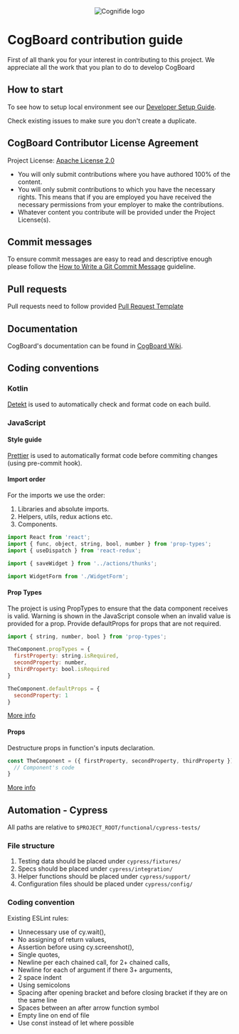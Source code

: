 <center><img alt="Cognifide logo" src="https://cognifide.github.io/images/cognifide-logo.png" style="align: center;" ></center>

# CogBoard contribution guide

First of all thank you for your interest in contributing to this project. We appreciate all the work that you plan to do to develop CogBoard

## How to start

To see how to setup local environment see our [Developer Setup Guide](https://github.com/Cognifide/cogboard/wiki#developer-setup).

Check existing issues to make sure you don't create a duplicate.

## CogBoard Contributor License Agreement

Project License: [Apache License 2.0](https://github.com/Cognifide/cogboard/blob/master/LICENSE)

- You will only submit contributions where you have authored 100% of the content.
- You will only submit contributions to which you have the necessary rights. This means that if you are employed you have received the necessary permissions from your employer to make the contributions.
- Whatever content you contribute will be provided under the Project License(s).

## Commit messages

To ensure commit messages are easy to read and descriptive enough please follow the [How to Write a Git Commit Message](https://chris.beams.io/posts/git-commit/) guideline.

## Pull requests

Pull requests need to follow provided [Pull Request Template](FILL)

## Documentation

CogBoard's documentation can be found in [CogBoard Wiki](https://github.com/Cognifide/cogboard/wiki). 

## Coding conventions

### Kotlin

[Detekt](https://github.com/arturbosch/detekt) is used to automatically check and format code on each build.

### JavaScript

#### Style guide

[Prettier](https://prettier.io/) is used to automatically format code before commiting changes (using pre-commit hook).

#### Import order

For the imports we use the order:

1. Libraries and absolute imports.
2. Helpers, utils, redux actions etc.
3. Components.

```javascript
import React from 'react';
import { func, object, string, bool, number } from 'prop-types';
import { useDispatch } from 'react-redux';

import { saveWidget } from '../actions/thunks';

import WidgetForm from './WidgetForm';
```

#### Prop Types

The project is using PropTypes to ensure that the data component receives is valid. Warning is shown in the JavaScript console when an invalid value is provided for a prop. Provide defaultProps for props that are not required.

```javascript
import { string, number, bool } from 'prop-types';

TheComponent.propTypes = {
  firstProperty: string.isRequired,
  secondProperty: number,
  thirdProperty: bool.isRequired
}

TheComponent.defaultProps = {
  secondProperty: 1
}

```

[More info](https://reactjs.org/docs/typechecking-with-proptypes.html)

#### Props

Destructure props in function's inputs declaration.

```javascript
const TheComponent = ({ firstProperty, secondProperty, thirdProperty }) -> {
  // Component's code
}
```

[More info](https://developer.mozilla.org/en-US/docs/Web/JavaScript/Reference/Operators/Destructuring_assignment)

## Automation - Cypress

All paths are relative to `$PROJECT_ROOT/functional/cypress-tests/`

### File structure

1. Testing data should be placed under `cypress/fixtures/`
2. Specs should be placed under `cypress/integration/`
3. Helper functions should be placed under `cypress/support/`
4. Configuration files should be placed under `cypress/config/`

### Coding convention

Existing ESLint rules:
- Unnecessary use of cy.wait(),
- No assigning of return values,
- Assertion before using cy.screenshot(),
- Single quotes,
- Newline per each chained call, for 2+ chained calls,
- Newline for each of argument if there 3+ arguments,
- 2 space indent
- Using semicolons
- Spacing after opening bracket and before closing bracket if they are on the same line
- Spaces between an after arrow function symbol
- Empty line on end of file
- Use const instead of let where possible

